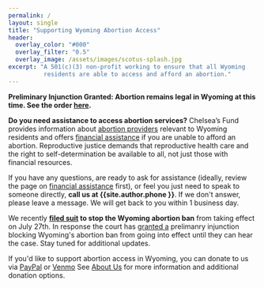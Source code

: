 ```yaml
---
permalink: /
layout: single
title: "Supporting Wyoming Abortion Access"
header:
  overlay_color: "#000"
  overlay_filter: "0.5"
  overlay_image: /assets/images/scotus-splash.jpg
excerpt: "A 501(c)(3) non-profit working to ensure that all Wyoming
          residents are able to access and afford an abortion."
---
```


**Preliminary Injunction Granted: Abortion remains legal in Wyoming at
  this time. See the order [here](/assets/files/2022-08-10_injunction.pdf).**

**Do you need assistance to access abortion services?** Chelsea’s Fund
provides information about [abortion providers](/providers) relevant
to Wyoming residents and offers [financial assistance](/financial) if
you are unable to afford an abortion. Reproductive justice demands
that reproductive health care and the right to self-determination be
available to all, not just those with financial resources.

If you have any questions, are ready to ask for assistance (ideally,
review the page on [financial assistance](/financial) first), or feel
you just need to speak to someone directly, **call us at
{{site.author.phone }}**. If we don't answer, please leave a
message. We will get back to you within 1 business day.

We recently **[filed suit](/assets/files/2022-07-25_complaint.pdf) to
stop the Wyoming abortion ban** from taking effect on July 27th. In
response the court has [granted
a](https://www.jhnewsandguide.com/this_just_in/judge-owens-grants-injunction-against-wyoming-abortion-ban/article_b4099dd0-9ccb-5911-8e69-5649111418a0.html)
prelimanry injunction blocking Wyoming's abortion ban from going into
effect until they can hear the case. Stay tuned for additional
updates.

If you'd like to support abortion access in Wyoming, you can
donate to us via [PayPal](https://www.paypal.com/donate?hosted_button_id=NR88FU8XPDRN6)
or [Venmo](https://venmo.com/?txn=pay&audience=friends&recipients=chelseasfund&note=Donation)
See [About Us](/about/#donations) for more information and additional
donation options.
